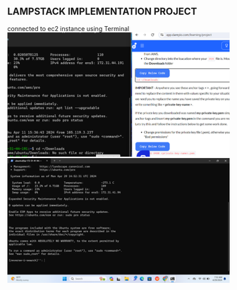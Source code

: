 ## LAMPSTACK IMPLEMENTATION PROJECT
connected to ec2 instance using Terminal 
![lamp](./1_lamp.png)
![2](./lamp_2.png)
